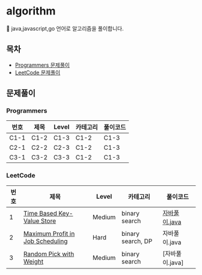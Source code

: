 # algorithm
:gift: java,javascript,go 언어로 알고리즘을 풀이합니다.

## 목차
* [Programmers 문제풀이](#programmers)
* [LeetCode 문제풀이](#leetcode)

## 문제풀이
### Programmers
번호 | 제목 | Level | 카테고리 | 풀이코드
------- | ------- | -------| ------- | -------
 C1-1 | C1-2 | C1-3 | C1-2 | C1-3 
 C2-1 | C2-2 | C2-3 | C1-2 | C1-3 
 C3-1 | C3-2 | C3-3 | C1-2 | C1-3 
 
 ### LeetCode
번호 | 제목 | Level | 카테고리 | 풀이코드
------- | ------- | -------| ------- | -------
 1 | [Time Based Key-Value Store](https://leetcode.com/problems/time-based-key-value-store/) | Medium | binary search |[자바풀이.java](https://github.com/jstella96/algorithm/blob/main/leetcode/Medium/time-based-key-value-store.java) 
 2 | [Maximum Profit in Job Scheduling](https://leetcode.com/problems/maximum-profit-in-job-scheduling/) | Hard | binary search, DP | 자바풀이.java 
 3 | [Random Pick with Weight](https://leetcode.com/problems/random-pick-with-weight/) | Medium | binary search |[자바풀이.java]
